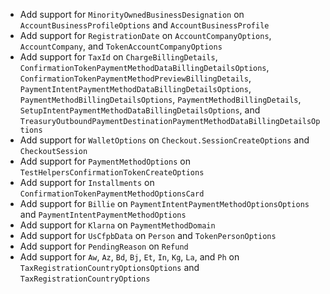 * Add support for `MinorityOwnedBusinessDesignation` on `AccountBusinessProfileOptions` and `AccountBusinessProfile`
* Add support for `RegistrationDate` on `AccountCompanyOptions`, `AccountCompany`, and `TokenAccountCompanyOptions`
* Add support for `TaxId` on `ChargeBillingDetails`, `ConfirmationTokenPaymentMethodDataBillingDetailsOptions`, `ConfirmationTokenPaymentMethodPreviewBillingDetails`, `PaymentIntentPaymentMethodDataBillingDetailsOptions`, `PaymentMethodBillingDetailsOptions`, `PaymentMethodBillingDetails`, `SetupIntentPaymentMethodDataBillingDetailsOptions`, and `TreasuryOutboundPaymentDestinationPaymentMethodDataBillingDetailsOptions`
* Add support for `WalletOptions` on `Checkout.SessionCreateOptions` and `CheckoutSession`
* Add support for `PaymentMethodOptions` on `TestHelpersConfirmationTokenCreateOptions`
* Add support for `Installments` on `ConfirmationTokenPaymentMethodOptionsCard`
* Add support for `Billie` on `PaymentIntentPaymentMethodOptionsOptions` and `PaymentIntentPaymentMethodOptions`
* Add support for `Klarna` on `PaymentMethodDomain`
* Add support for `UsCfpbData` on `Person` and `TokenPersonOptions`
* Add support for `PendingReason` on `Refund`
* Add support for `Aw`, `Az`, `Bd`, `Bj`, `Et`, `In`, `Kg`, `La`, and `Ph` on `TaxRegistrationCountryOptionsOptions` and `TaxRegistrationCountryOptions`